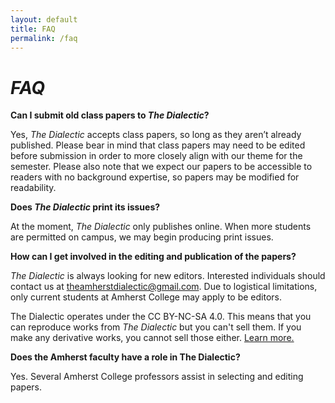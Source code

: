 ```yaml
---
layout: default
title: FAQ 
permalink: /faq
---
```


# _FAQ_

**Can I submit old class papers to _The Dialectic_?**

Yes, _The Dialectic_ accepts class papers, so long as they aren’t already published. Please bear in mind that class papers may need to be edited before submission in order to more closely align with our theme for the semester. Please also note that we expect our papers to be accessible to readers with no background expertise, so papers may be modified for readability.  

**Does _The Dialectic_ print its issues?**

At the moment, _The Dialectic_ only publishes online. When more students are permitted on campus, we may begin producing print issues. 

**How can I get involved in the editing and publication of the papers?**

_The Dialectic_ is always looking for new editors. Interested individuals should contact us at theamherstdialectic@gmail.com. Due to logistical limitations, only current students at Amherst College may apply to be editors. 

The Dialectic operates under the CC BY-NC-SA 4.0. This means that you can reproduce works from _The Dialectic_ but you can't sell them. If you make any derivative works, you cannot sell those either. [Learn more.](https://creativecommons.org/licenses/by-nc-sa/4.0/) 

**Does the Amherst faculty have a role in The Dialectic?**

Yes. Several Amherst College professors assist in selecting and editing papers.
